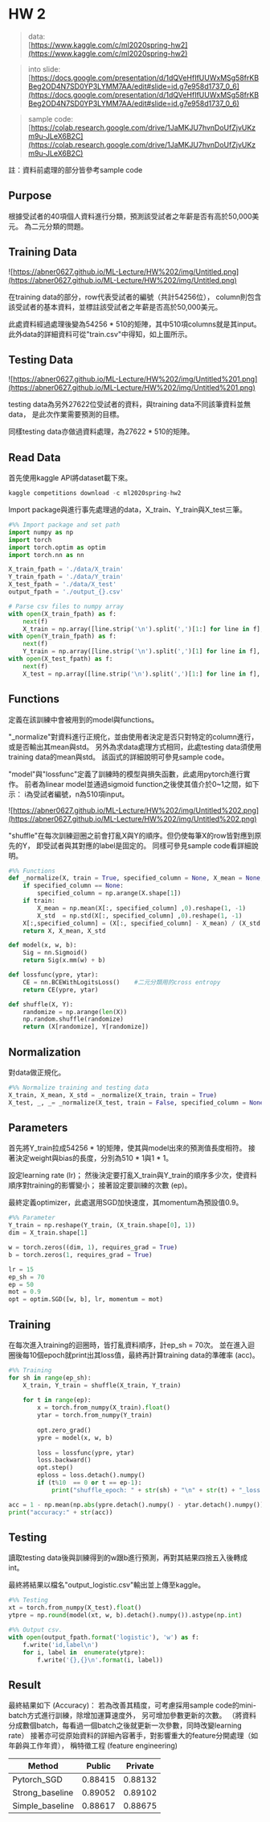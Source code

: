 # HW 2

> data:  
[https://www.kaggle.com/c/ml2020spring-hw2](https://www.kaggle.com/c/ml2020spring-hw2)

> into slide:  
[https://docs.google.com/presentation/d/1dQVeHfIfUUWxMSg58frKBBeg2OD4N7SD0YP3LYMM7AA/edit#slide=id.g7e958d1737_0_6](https://docs.google.com/presentation/d/1dQVeHfIfUUWxMSg58frKBBeg2OD4N7SD0YP3LYMM7AA/edit#slide=id.g7e958d1737_0_6)

> sample code:  
[https://colab.research.google.com/drive/1JaMKJU7hvnDoUfZjvUKzm9u-JLeX6B2C](https://colab.research.google.com/drive/1JaMKJU7hvnDoUfZjvUKzm9u-JLeX6B2C)

註：資料前處理的部分皆參考sample code

## Purpose

根據受試者的40項個人資料進行分類，預測該受試者之年薪是否有高於50,000美元。
為二元分類的問題。

## Training Data

![https://abner0627.github.io/ML-Lecture/HW%202/img/Untitled.png](https://abner0627.github.io/ML-Lecture/HW%202/img/Untitled.png)

在training data的部分，row代表受試者的編號（共計54256位），
column則包含該受試者的基本資料，並標註該受試者之年薪是否高於50,000美元。

此處資料經過處理後變為54256 * 510的矩陣，其中510項columns就是其input。
此外data的詳細資料可從"train.csv"中得知，如上圖所示。

## Testing Data

![https://abner0627.github.io/ML-Lecture/HW%202/img/Untitled%201.png](https://abner0627.github.io/ML-Lecture/HW%202/img/Untitled%201.png)

testing data為另外27622位受試者的資料，與training data不同該筆資料並無data，
是此次作業需要預測的目標。

同樣testing data亦做過資料處理，為27622 * 510的矩陣。

## Read Data

首先使用kaggle API將dataset載下來。

```jsx
kaggle competitions download -c ml2020spring-hw2
```

Import package與進行事先處理過的data，X_train、Y_train與X_test三筆。

```python
#%% Import package and set path
import numpy as np
import torch
import torch.optim as optim
import torch.nn as nn

X_train_fpath = './data/X_train'
Y_train_fpath = './data/Y_train'
X_test_fpath = './data/X_test'
output_fpath = './output_{}.csv'

# Parse csv files to numpy array
with open(X_train_fpath) as f:
    next(f)
    X_train = np.array([line.strip('\n').split(',')[1:] for line in f], dtype = float)
with open(Y_train_fpath) as f:
    next(f)
    Y_train = np.array([line.strip('\n').split(',')[1] for line in f], dtype = float)
with open(X_test_fpath) as f:
    next(f)
    X_test = np.array([line.strip('\n').split(',')[1:] for line in f], dtype = float)
```

## Functions

定義在該訓練中會被用到的model與functions。

"_normalize"對資料進行正規化，並由使用者決定是否只對特定的column進行，
或是否輸出其mean與std。
另外為求data處理方式相同，此處testing data須使用training data的mean與std。
該函式的詳細說明可參見sample code。

"model"與"lossfunc"定義了訓練時的模型與損失函數，此處用pytorch進行實作。
前者為linear model並通過sigmoid function之後使其值介於0~1之間，如下示：
i為受試者編號，n為510項input。

![https://abner0627.github.io/ML-Lecture/HW%202/img/Untitled%202.png](https://abner0627.github.io/ML-Lecture/HW%202/img/Untitled%202.png)

"shuffle"在每次訓練迴圈之前會打亂X與Y的順序。但仍使每筆X的row皆對應到原先的Y，
即受試者與其對應的label是固定的。
同樣可參見sample code看詳細說明。

```python
#%% Functions
def _normalize(X, train = True, specified_column = None, X_mean = None, X_std = None):
    if specified_column == None:
        specified_column = np.arange(X.shape[1])
    if train:
        X_mean = np.mean(X[:, specified_column] ,0).reshape(1, -1)
        X_std  = np.std(X[:, specified_column] ,0).reshape(1, -1)
    X[:,specified_column] = (X[:, specified_column] - X_mean) / (X_std + 1e-8)    # 避免為0
    return X, X_mean, X_std

def model(x, w, b):
    Sig = nn.Sigmoid()
    return Sig(x.mm(w) + b)

def lossfunc(ypre, ytar):
    CE = nn.BCEWithLogitsLoss()    #二元分類用的cross entropy
    return CE(ypre, ytar)

def shuffle(X, Y):
    randomize = np.arange(len(X))
    np.random.shuffle(randomize)
    return (X[randomize], Y[randomize])
```

## Normalization

對data做正規化。

```python
#%% Normalize training and testing data
X_train, X_mean, X_std = _normalize(X_train, train = True)
X_test, _, _= _normalize(X_test, train = False, specified_column = None, X_mean = X_mean, X_std = X_std)
```

## Parameters

首先將Y_train拉成54256 * 1的矩陣，使其與model出來的預測值長度相符。
接著決定weight與bias的長度，分別為510 * 1與1 * 1。

設定learning rate (lr)；
然後決定要打亂X_train與Y_train的順序多少次，使資料順序對training的影響變小；
接著設定要訓練的次數 (ep)。

最終定義optimizer，此處選用SGD加快速度，其momentum為預設值0.9。

```python
#%% Parameter
Y_train = np.reshape(Y_train, (X_train.shape[0], 1))
dim = X_train.shape[1]

w = torch.zeros((dim, 1), requires_grad = True)
b = torch.zeros(1, requires_grad = True)

lr = 15
ep_sh = 70
ep = 50
mot = 0.9
opt = optim.SGD([w, b], lr, momentum = mot)
```

## Training

在每次進入training的迴圈時，皆打亂資料順序，計ep_sh = 70次。
並在進入迴圈後每10個epoch就print出其loss值，最終再計算training data的準確率 (acc)。

```python
#%% Training
for sh in range(ep_sh):
    X_train, Y_train = shuffle(X_train, Y_train)
   
    for t in range(ep):
        x = torch.from_numpy(X_train).float()
        ytar = torch.from_numpy(Y_train)
        
        opt.zero_grad()
        ypre = model(x, w, b)
        
        loss = lossfunc(ypre, ytar)
        loss.backward()
        opt.step()
        eploss = loss.detach().numpy() 
        if (t%10  == 0 or t == ep-1):
            print("shuffle_epoch: " + str(sh) + "\n" + str(t) + "_loss: " + str(eploss))

acc = 1 - np.mean(np.abs(ypre.detach().numpy() - ytar.detach().numpy()))  
print("accuracy:" + str(acc))
```

## Testing

讀取testing data後與訓練得到的w跟b進行預測，再對其結果四捨五入後轉成int。

最終將結果以檔名"output_logistic.csv"輸出並上傳至kaggle。

```python
#%% Testing
xt = torch.from_numpy(X_test).float()
ytpre = np.round(model(xt, w, b).detach().numpy()).astype(np.int)

#%% Output csv.
with open(output_fpath.format('logistic'), 'w') as f:
    f.write('id,label\n')
    for i, label in  enumerate(ytpre):
        f.write('{},{}\n'.format(i, label))
```

## Result

最終結果如下 (Accuracy)：
若為改善其精度，可考慮採用sample code的mini-batch方式進行訓練，除增加運算速度外，
另可增加參數更新的次數。
（將資料分成數個batch，每看過一個batch之後就更新一次參數，同時改變learning rate）
接著亦可從原始資料的詳細內容著手，對影響重大的feature分開處理（如年齡與工作年資），
稱特徵工程 (feature engineering)  

| Method          | Public  | Private |
|-----------------|---------|---------|
| Pytorch_SGD    | 0.88415 | 0.88132 |
| Strong_baseline | 0.89052 | 0.89102 |
| Simple_baseline | 0.88617 | 0.88675 |
